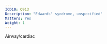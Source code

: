 ```yaml
---
ICD10: Q913
Description: "Edwards' syndrome, unspecified"
Matters: Yes
Weight: 1
---
```

Airway/cardiac
